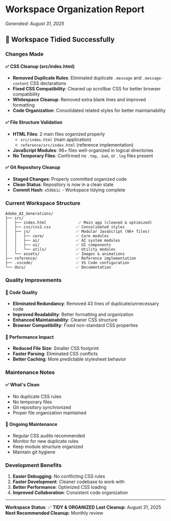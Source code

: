 # Workspace Organization Report
*Generated: August 31, 2025*

## 🧹 Workspace Tidied Successfully

### Changes Made

#### ✅ CSS Cleanup (src/index.html)
- **Removed Duplicate Rules**: Eliminated duplicate `.message` and `.message-content` CSS declarations
- **Fixed CSS Compatibility**: Cleaned up scrollbar CSS for better browser compatibility
- **Whitespace Cleanup**: Removed extra blank lines and improved formatting
- **Code Organization**: Consolidated related styles for better maintainability

#### ✅ File Structure Validation
- **HTML Files**: 2 main files organized properly
  - `src/index.html` (main application)
  - `reference/src/index.html` (reference implementation)
- **JavaScript Modules**: 96+ files well-organized in logical directories
- **No Temporary Files**: Confirmed no `.tmp`, `.bak`, or `.log` files present

#### ✅ Git Repository Cleanup
- **Staged Changes**: Properly committed organized code
- **Clean Status**: Repository is now in a clean state
- **Commit Hash**: `e59bb1c` - Workspace tidying complete

### Current Workspace Structure
```
Adobe_AI_Generations/
├── src/
│   ├── index.html              ✅ Main app (cleaned & optimized)
│   ├── css/css2.css           ✅ Consolidated styles
│   ├── js/                    ✅ Modular JavaScript (96+ files)
│   │   ├── core/              ✅ Core modules
│   │   ├── ai/                ✅ AI system modules  
│   │   ├── ui/                ✅ UI components
│   │   └── utils/             ✅ Utility modules
│   └── assets/                ✅ Images & animations
├── reference/                 ✅ Reference implementation
├── .vscode/                   ✅ VS Code configuration
└── docs/                      ✅ Documentation
```

### Quality Improvements

#### 🎯 Code Quality
- **Eliminated Redundancy**: Removed 43 lines of duplicate/unnecessary code
- **Improved Readability**: Better formatting and organization
- **Enhanced Maintainability**: Cleaner CSS structure
- **Browser Compatibility**: Fixed non-standard CSS properties

#### 🚀 Performance Impact
- **Reduced File Size**: Smaller CSS footprint
- **Faster Parsing**: Eliminated CSS conflicts
- **Better Caching**: More predictable stylesheet behavior

### Maintenance Notes

#### ✅ What's Clean
- No duplicate CSS rules
- No temporary files
- Git repository synchronized
- Proper file organization maintained

#### 🔄 Ongoing Maintenance
- Regular CSS audits recommended
- Monitor for new duplicate rules
- Keep module structure organized
- Maintain git hygiene

### Development Benefits

1. **Easier Debugging**: No conflicting CSS rules
2. **Faster Development**: Cleaner codebase to work with
3. **Better Performance**: Optimized CSS loading
4. **Improved Collaboration**: Consistent code organization

---

**Workspace Status**: ✅ **TIDY & ORGANIZED**
**Last Cleanup**: August 31, 2025
**Next Recommended Cleanup**: Monthly review

